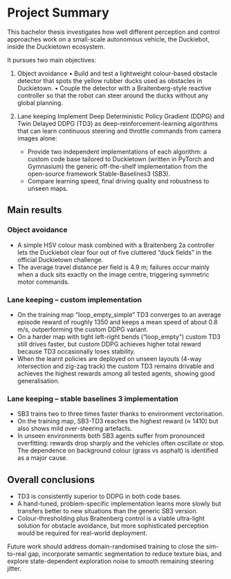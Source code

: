 # Project Summary #
This bachelor thesis investigates how well different perception and control approaches work on a small-scale autonomous vehicle, the Duckiebot, inside the Duckietown ecosystem. 

It pursues two main objectives:

1. Object avoidance
• Build and test a lightweight colour-based obstacle detector that spots the yellow rubber ducks used as obstacles in Duckietown.
• Couple the detector with a Braitenberg-style reactive controller so that the robot can steer around the ducks without any global planning.

2. Lane keeping
Implement Deep Deterministic Policy Gradient (DDPG) and Twin Delayed DDPG (TD3) as deep-reinforcement-learning algorithms that can learn continuous steering and throttle commands from camera images alone:
    * Provide two independent implementations of each algorithm:
    a custom code base tailored to Duckietown (written in PyTorch and Gymnasium)
    the generic off-the-shelf implementation from the open-source framework Stable-Baselines3 (SB3).
    * Compare learning speed, final driving quality and robustness to unseen maps.

## Main results ##

### Object avoidance ###
* A simple HSV colour mask combined with a Braitenberg 2a controller lets the Duckiebot clear four out of five cluttered “duck fields” in the official Duckietown challenge.
* The average travel distance per field is 4.9 m; failures occur mainly when a duck sits exactly on the image centre, triggering symmetric motor commands.

### Lane keeping – custom implementation ###
* On the training map “loop_empty_simple” TD3 converges to an average episode reward of roughly 1350 and keeps a mean speed of about 0.8 m/s, outperforming the custom DDPG variant.
* On a harder map with tight left-right bends (“loop_empty”) custom TD3 still drives faster, but custom DDPG achieves higher total reward because TD3 occasionally loses stability.
* When the learnt policies are deployed on unseen layouts (4-way intersection and zig-zag track) the custom TD3 remains drivable and achieves the highest rewards among all tested agents, showing good generalisation.

### Lane keeping – stable baselines 3 implementation ###
* SB3 trains two to three times faster thanks to environment vectorisation.
* On the training map, SB3-TD3 reaches the highest reward (≈ 1410) but also shows mild over-steering artefacts.
* In unseen environments both SB3 agents suffer from pronounced overfitting: rewards drop sharply and the vehicles often oscillate or stop. The dependence on background colour (grass vs asphalt) is identified as a major cause.

## Overall conclusions ##
* TD3 is consistently superior to DDPG in both code bases.
* A hand-tuned, problem-specific implementation learns more slowly but transfers better to new situations than the generic SB3 version.
* Colour-thresholding plus Braitenberg control is a viable ultra-light solution for obstacle avoidance, but more sophisticated perception would be required for real-world deployment.

Future work should address domain-randomised training to close the sim-to-real gap, incorporate semantic segmentation to reduce texture bias, and explore state-dependent exploration noise to smooth remaining steering jitter.
